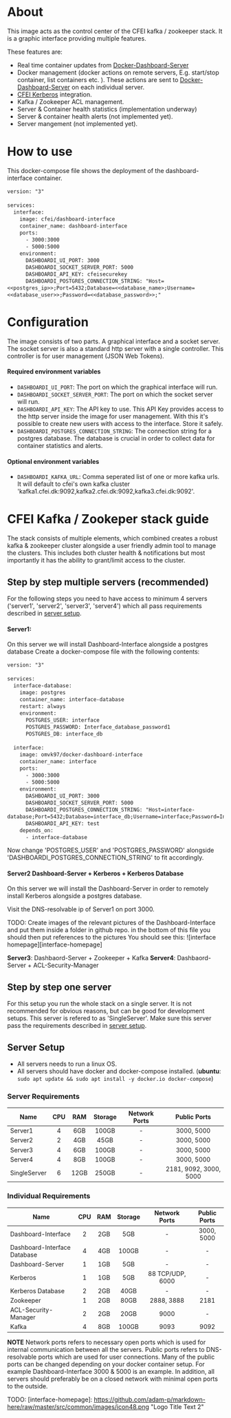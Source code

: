 # About
This image acts as the control center of the CFEI kafka / zookeeper stack. It is a graphic interface providing multiple features.

These features are:
* Real time container updates from [Docker-Dashboard-Server](https://github.com/jakobhviid/Dashboard-Server-Docker)
* Docker management (docker actions on remote servers, E.g. start/stop container, list containers etc. ). These actions are sent to [Docker-Dashboard-Server](https://github.com/jakobhviid/Dashboard-Server-Docker) on each individual server.
* [CFEI Kerberos](https://github.com/jakobhviid/Kerberos-Server-Docker) integration.
* Kafka / Zookeeper ACL management.
* Server & Container health statistics (implementation underway)
* Server & container health alerts (not implemented yet).
* Server mangement (not implemented yet).

# How to use
This docker-compose file shows the deployment of the dashboard-interface container.

```
version: "3"

services:
  interface:
    image: cfei/dashboard-interface
    container_name: dashboard-interface
    ports:
      - 3000:3000
      - 5000:5000
    environment: 
      DASHBOARDI_UI_PORT: 3000
      DASHBOARDI_SOCKET_SERVER_PORT: 5000
      DASHBOARDI_API_KEY: cfeisecurekey
      DASHBOARDI_POSTGRES_CONNECTION_STRING: "Host=<<postgres_ip>>;Port=5432;Database=<<database_name>;Username=<<database_user>>;Password=<<database_password>>;"

```

# Configuration
The image consists of two parts. A graphical interface and a socket server. The socket server is also a standard http server with a single controller. This controller is for user management (JSON Web Tokens).

#### Required environment variables
- `DASHBOARDI_UI_PORT`: The port on which the graphical interface will run.
- `DASHBOARDI_SOCKET_SERVER_PORT`: The port on which the socket server will run.
- `DASHBOARDI_API_KEY`: The API key to use. This API Key provides access to the http server inside the image for user management. With this it's possible to create new users with access to the interface. Store it safely.
- `DASHBOARDI_POSTGRES_CONNECTION_STRING`: The connection string for a postgres database. The database is crucial in order to collect data for container statistics and alerts.
#### Optional environment variables
- `DASHBOARDI_KAFKA_URL`: Comma seperated list of one or more kafka urls. It will default to cfei's own kafka cluster 'kafka1.cfei.dk:9092,kafka2.cfei.dk:9092,kafka3.cfei.dk:9092'.

# CFEI Kafka / Zookeper stack guide
The stack consists of multiple elements, which combined creates a robust kafka & zookeeper cluster alongside a user friendly admin tool to manage the clusters. This includes both cluster health & notifications but most importantly it has the ability to grant/limit access to the cluster.

## Step by step multiple servers (recommended)
For the following steps you need to have access to minimum 4 servers ('server1', 'server2', 'server3', 'server4') which all pass requirements described in [server setup](#server-setup).

#### Server1:
On this server we will install Dashboard-Interface alongside a postgres database
Create a docker-compose file with the following contents:
```
version: "3"

services:
  interface-database:
    image: postgres
    container_name: interface-database
    restart: always
    environment:
      POSTGRES_USER: interface
      POSTGRES_PASSWORD: Interface_database_password1
      POSTGRES_DB: interface_db

  interface:
    image: omvk97/docker-dashboard-interface
    container_name: interface
    ports:
      - 3000:3000
      - 5000:5000
    environment: 
      DASHBOARDI_UI_PORT: 3000
      DASHBOARDI_SOCKET_SERVER_PORT: 5000
      DASHBOARDI_POSTGRES_CONNECTION_STRING: "Host=interface-database;Port=5432;Database=interface_db;Username=interface;Password=Interface_database_password1"
      DASHBOARDI_API_KEY: test
    depends_on: 
      - interface-database

```

Now change 'POSTGRES_USER' and 'POSTGRES_PASSWORD' alongside 'DASHBOARDI_POSTGRES_CONNECTION_STRING' to fit accordingly.

#### Server2 Dashboard-Server + Kerberos + Kerberos Database
On this server we will install the Dashboard-Server in order to remotely install Kerberos alongside a postgres database.

Visit the DNS-resolvable ip of Server1 on port 3000.

TODO: Create images of the relevant pictures of the Dashboard-Interface and put them inside a folder in github repo. in the bottom of this file you should then put references to the pictures
You should see this:
![interface homepage][interface-homepage]

**Server3**: Dashbaord-Server + Zookeeper + Kafka
**Server4**: Dashbaord-Server + ACL-Security-Manager

## Step by step one server
For this setup you run the whole stack on a single server. It is not recommended for obvious reasons, but can be good for development setups.
This server is refered to as 'SingleServer'. Make sure this server pass the requirements described in [server setup](#server-setup).


## <a name="server-setup"/></a> Server Setup
- All servers needs to run a linux OS.
- All servers should have docker and docker-compose installed. (**ubuntu**: `sudo apt update && sudo apt install -y docker.io docker-compose`)

### Server Requirements
| Name                              |CPU| RAM |Storage|Network Ports      |Public Ports |
| --------------------------------- |:-:| :-: | :---: | :---------------: | :---------: |
| Server1                           | 4 | 6GB | 100GB | -                 | 3000, 5000  |
| Server2                           | 2 | 4GB | 45GB  | -                 | 3000, 5000  |
| Server3                           | 4 | 6GB | 100GB | -                 | 3000, 5000  |
| Server4                           | 4 | 8GB | 100GB | -                 | 3000, 5000  |
| SingleServer                      | 6 | 12GB| 250GB | -                 | 2181, 9092, 3000, 5000 |

### Individual Requirements
| Name                              |CPU| RAM |Storage|Network Ports      |Public Ports |
| --------------------------------- |:-:| :-: | :---: | :---------------: | :---------: |
| Dashboard-Interface               | 2 | 2GB | 5GB   | -                 | 3000, 5000  |
| Dashboard-Interface Database      | 4 | 4GB | 100GB | -                 | -           |
| Dashboard-Server                  | 1 | 1GB | 5GB   | -                 | -           |
| Kerberos                          | 1 | 1GB | 5GB   | 88 TCP/UDP, 6000  | -           |
| Kerberos Database                 | 2 | 2GB | 40GB  | -                 | -           |
| Zookeeper                         | 1 | 2GB | 80GB  | 2888, 3888        | 2181        |
| ACL-Security-Manager              | 2 | 2GB | 20GB  | 9000              | -           |
| Kafka                             | 4 | 8GB | 100GB | 9093              | 9092        |

**NOTE**
Network ports refers to necessary open ports which is used for internal communication between all the servers. 
Public ports refers to DNS-resolvable ports which are used for user connections. Many of the public ports can be changed depending on your docker container setup. For example Dashboard-Interface 3000 & 5000 is an example.
In addition, all servers should preferably be on a closed network with minimal open ports to the outside.

TODO:
[interface-homepage]: https://github.com/adam-p/markdown-here/raw/master/src/common/images/icon48.png "Logo Title Text 2"

